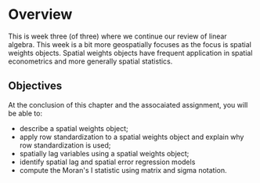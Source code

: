 # Overview
This is week three (of three) where we continue our review of linear algebra.  This week is a bit more geospatially focuses as the focus is spatial weights objects.  Spatial weights objects have frequent application in spatial econometrics and more generally spatial statistics.

## Objectives
At the conclusion of this chapter and the assocaiated assignment, you will be able to:

* describe a spatial weights object;
* apply row standardization to a spatial weights object and explain why row standardization is used;
* spatially lag variables using a spatial weights object;
* identify spatial lag and spatial error regression models
* compute the Moran's I statistic using matrix and sigma notation.